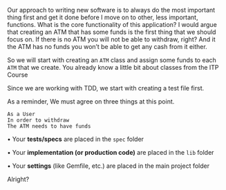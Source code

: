 Our approach to writing new software is to always do the most important thing first and get it done before I move on to other, less important, functions. What is the core functionality of this application? I would argue that creating an ATM that has some funds is the first thing that we should focus on. If there is no ATM you will not be able to withdraw, right? And it the ATM has no funds you won’t be able to get any cash from it either.

So we will start with creating an `ATM` class and assign some funds to each `ATM` that we create. You already know a little bit about classes from the ITP Course

Since we are working with TDD, we start with creating a test file first.

As a reminder, We must agree on three things at this point.
```
As a User       
In order to withdraw      
The ATM needs to have funds
```

• Your **tests/specs** are placed in the `spec` folder

• Your **implementation (or production code)** are placed in the `lib` folder

• Your **settings** (like Gemfile, etc.) are placed in the main project folder

Alright?